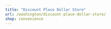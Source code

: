 ```yaml
---
title: "Discount Place Dollar Store"
url: /washington/discount-place-dollar-store/
shop: convenience
---
```

